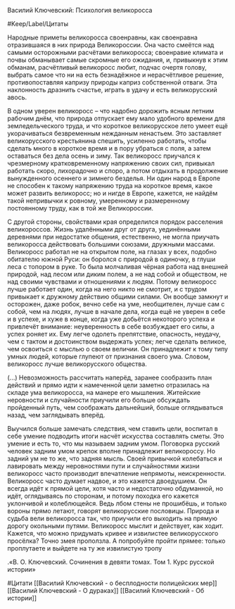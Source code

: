 Василий Ключевский: Психология великоросса

#Keep/Label/Цитаты

Народные приметы великоросса своенравны, как своенравна отразившаяся в них природа Великороссии. Она часто смеётся над самыми осторожными расчётами великоросса; своенравие климата и почвы обманывает самые скромные его ожидания, и, привыкнув к этим обманам, расчётливый великоросс любит, подчас очертя голову, выбрать самое что ни на есть безнадёжное и нерасчётливое решение, противопоставляя капризу природы каприз собственной отваги. Эта наклонность дразнить счастье, играть в удачу и есть великорусский авось.

В одном уверен великоросс – что надобно дорожить ясным летним рабочим днём, что природа отпускает ему мало удобного времени для земледельческого труда, и что короткое великорусское лето умеет ещё укорачиваться безвременным нежданным ненастьем. Это заставляет великорусского крестьянина спешить, усиленно работать, чтобы сделать много в короткое время и в пору убраться с поля, а затем оставаться без дела осень и зиму. Так великоросс приучался к чрезмерному кратковременному напряжению своих сил, привыкал работать скоро, лихорадочно и споро, а потом отдыхать в продолжение вынужденного осеннего и зимнего безделья. Ни один народ в Европе не способен к такому напряжению труда на короткое время, какое может развить великоросс; но и нигде в Европе, кажется, не найдём такой непривычки к ровному, умеренному и размеренному постоянному труду, как в той же Великороссии.

С другой стороны, свойствами края определился порядок расселения великороссов. Жизнь удалёнными друг от друга, уединёнными деpeвнями при недостатке общения, естественно, не могла приучать великоросса действовать большими союзами, дружными массами. Великоросс работал не на открытом поле, на глазах у всех, подобно обитателю южной Руси: он боролся с природой в одиночку, в глуши леса с топором в руке. То была молчаливая чёрная работа над внешней природой, над лесом или диким полем, а не над собой и обществом, не над своими чувствами и отношениями к людям. Потому великоросс лучше работает один, когда на него никто не смотрит, и с трудом привыкает к дружному действию общими силами. Он вообще замкнут и осторожен, даже робок, вечно себе на уме, необщителен, лучше сам с собой, чем на людях, лучше в начале дела, когда ещё не уверен в себе и в успехе, и хуже в конце, когда уже добьётся некоторого успеха и привлечёт внимание: неуверенность в себе возбуждает его силы, а успех роняет их. Ему легче одолеть препятствие, опасность, неудачу, чем с тактом и достоинством выдержать успех; легче сделать великое, чем освоиться с мыслью о своем величии. Он принадлежит к тому типу умных людей, которые глупеют от признания своего ума. Словом, великоросс лучше великорусского общества.

(...) Невозможность рассчитать наперёд, заранее сообразить план действий и прямо идти к намеченной цели заметно отразилась на складе ума великоросса, на манере его мышления. Житейские неровности и случайности приучили его больше обсуждать пройденный путь, чем соображать дальнейший, больше оглядываться назад, чем заглядывать вперёд.

Выучился больше замечать следствия, чем ставить цели, воспитал в себе умение подводить итоги насчёт искусства составлять сметы. Это умение и есть то, что мы называем задним умом. Поговорка русский человек задним умом крепок вполне принадлежит великороссу. Но задний ум не то же, что задняя мысль. Своей привычкой колебаться и лавировать между неровностями пути и случайностями жизни великоросс часто производит впечатление непрямоты, неискренности. Великоросс часто думает надвое, и это кажется двоедушием. Он всегда идёт к прямой цели, хотя часто и недостаточно обдуманной, но идёт, оглядываясь по сторонам, и потому походка его кажется уклончивой и колеблющейся. Ведь лбом стены не прошибёшь, и только вороны прямо летают,  говорят великорусские пословицы. Природа и судьба вели великоросса так, что приучили его выходить на прямую дорогу окольными путями. Великоросс мыслит и действует, как ходит. Кажется, что можно придумать кривее и извилистее великорусского просёлка? Точно змея проползла. А попробуйте пройти прямее: только проплутаете и выйдете на ту же извилистую тропу

.«В. О. Ключевский. Сочинения в девяти томах. Том 1. Курс русской истории»

#Цитати
[[Василий Ключевский - о бесплодности полицейских мер]]
[[Василий Ключевский - О дураках]]
[[Василий Ключевский - Об истории]]